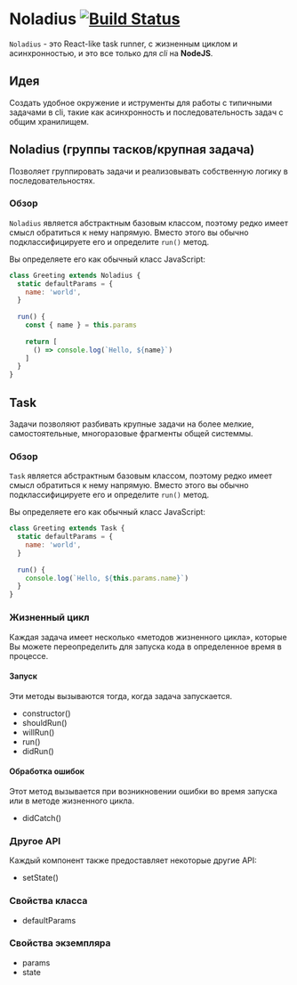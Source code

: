 # Noladius [![Build Status](https://travis-ci.org/Fyzu/Noladius.svg?branch=master)](https://travis-ci.org/Fyzu/Noladius)
`Noladius` - это React-like task runner, с жизненным циклом и асинхронностью, и это все только для *cli* на **NodeJS**.

## Идея
Создать удобное окружение и иструменты для работы с типичными задачами в cli, 
такие как асинхронность и последовательность задач с общим хранилищем.

## Noladius (группы тасков/крупная задача)
Позволяет группировать задачи и реализовывать собственную логику в последовательностях.

### Обзор
`Noladius` является абстрактным базовым классом, 
поэтому редко имеет смысл обратиться к нему напрямую. 
Вместо этого вы обычно подклассифицируете его и определите `run()` метод.

Вы определяете его как обычный класс JavaScript:
```js
class Greeting extends Noladius {
  static defaultParams = {
    name: 'world',
  }
  
  run() {
    const { name } = this.params
    
    return [
      () => console.log(`Hello, ${name}`)
    ]
  }
}
```

## Task
Задачи позволяют разбивать крупные задачи на более мелкие, 
самостоятельные, многоразовые фрагменты общей системмы.

### Обзор
`Task` является абстрактным базовым классом, 
поэтому редко имеет смысл обратиться к нему напрямую. 
Вместо этого вы обычно подклассифицируете его и определите `run()` метод.

Вы определяете его как обычный класс JavaScript:
```js
class Greeting extends Task {
  static defaultParams = {
    name: 'world',
  }
  
  run() {
    console.log(`Hello, ${this.params.name}`)
  }
}
```

### Жизненный цикл
Каждая задача имеет несколько «методов жизненного цикла», 
которые Вы можете переопределить для запуска кода в определенное время в процессе.

#### Запуск
Эти методы вызываются тогда, когда задача запускается.

* constructor()
* shouldRun()
* willRun()
* run()
* didRun()

#### Обработка ошибок
Этот метод вызывается при возникновении ошибки во время запуска 
или в методе жизненного цикла.

* didCatch()

### Другое API
Каждый компонент также предоставляет некоторые другие API:

* setState()

### Свойства класса
* defaultParams

### Свойства экземпляра
* params
* state
